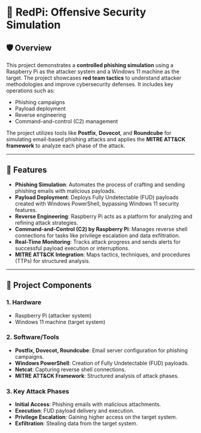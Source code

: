 # 🎯 **RedPi: Offensive Security Simulation**

## 🛡️ **Overview**

This project demonstrates a **controlled phishing simulation** using a Raspberry Pi as the attacker system and a Windows 11 machine as the target. The project showcases **red team tactics** to understand attacker methodologies and improve cybersecurity defenses. It includes key operations such as:
- Phishing campaigns
- Payload deployment
- Reverse engineering
- Command-and-control (C2) management

The project utilizes tools like **Postfix**, **Dovecot**, and **Roundcube** for simulating email-based phishing attacks and applies the **MITRE ATT&CK framework** to analyze each phase of the attack.

---

## 🚀 **Features**
- **Phishing Simulation**: Automates the process of crafting  and sending phishing emails with malicious payloads.
- **Payload Deployment**: Deploys Fully Undetectable (FUD) payloads created with Windows PowerShell, bypassing Windows 11 security features.
- **Reverse Engineering**: Raspberry Pi acts as a platform for analyzing and refining attack strategies.
- **Command-and-Control (C2) by Raspberry Pi**: Manages reverse shell connections for tasks like privilege escalation and data exfiltration.
- **Real-Time Monitoring**: Tracks attack progress and sends alerts for successful payload execution or interruptions.
- **MITRE ATT&CK Integration**: Maps tactics, techniques, and procedures (TTPs) for structured analysis.


---

## 🧩 **Project Components**

### **1. Hardware**
- Raspberry Pi (attacker system)
- Windows 11 machine (target system)

### **2. Software/Tools**
- **Postfix, Dovecot, Roundcube**: Email server configuration for phishing campaigns.
- **Windows PowerShell**: Creation of Fully Undetectable (FUD) payloads.
- **Netcat**: Capturing reverse shell connections.
- **MITRE ATT&CK Framework**: Structured analysis of attack phases.

### **3. Key Attack Phases**
- **Initial Access**: Phishing emails with malicious attachments.
- **Execution**: FUD payload delivery and execution.
- **Privilege Escalation**: Gaining higher access on the target system.
- **Exfiltration**: Stealing data from the target system.
